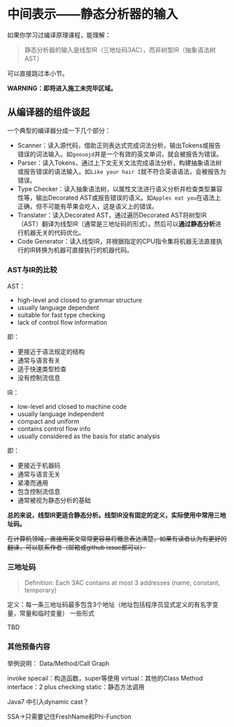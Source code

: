 # 中间表示——静态分析器的输入

如果你学习过编译原理课程，能理解：

>   静态分析器的输入是线型IR（三地址码3AC），而非树型IR（抽象语法树AST）

可以直接跳过本小节。

**WARNING：即将进入施工未完毕区域。**

## 从编译器的组件谈起

一个典型的编译器分成一下几个部分：

* Scanner：读入源代码，借助正则表达式完成词法分析，输出Tokens或报告错误的词法输入。如`goouojd`并是一个有效的英文单词，就会被报告为错误。
* Parser：读入Tokens，通过上下文无关文法完成语法分析，构建抽象语法树或报告错误的语法输入。如`Like your hair I`就不符合英语语法，会被报告为错误。
* Type Checker：读入抽象语法树，以属性文法进行语义分析并检查类型兼容性等，输出Decorated AST或报告错误的语义。如`Apples eat you`在语法上正确，但不可能有苹果会吃人，这是语义上的错误。
* Translater：读入Decorated AST，通过遍历Decorated AST将树型IR（AST）翻译为线型IR（通常是三地址码的形式）。然后可以**通过静态分析**进行机器无关的代码优化。
* Code Generator：读入线型IR，并根据指定的CPU指令集将机器无法直接执行的IR转换为机器可直接执行的机器代码。

### AST与IR的比较

AST：

* high-level and closed to grammar structure
* usually language dependent
* suitable for fast type checking
* lack of control flow information

即：

* 更接近于语法规定的结构
* 通常与语言有关
* 适于快速类型检查
* 没有控制流信息

IR：

* low-level and closed to machine code
* usually language independent
* compact and uniform
* contains control flow info
* usually considered as the basis for static analysis

即：

* 更接近于机器码
* 通常与语言无关
* 紧凑而通用
* 包含控制流信息
* 通常被视为静态分析的基础

**总的来说，线型IR更适合静态分析。线型IR没有固定的定义，实际使用中常用三地址码。**

~~在计算机领域，直接用英文常常更容易将概念表达清楚，如果有读者认为有更好的翻译，可以联系作者（邮箱或github issue都可以）~~

### 三地址码

> Definition: Each 3AC contains at most 3 addresses \(name, constant, temporary\)

定义：每一条三地址码最多包含3个地址（地址包括程序员显式定义的有名字变量，常量和临时变量） 一些形式

TBD

### 其他预备内容

举例说明：
Data/Method/Call Graph

invoke specail：构造函数，super等使用
virtual：其他的Class Method
interface：2 plus checking
static：静态方法调用

Java7 中引入dynamic cast？

SSA->只需要记住FreshName和Phi-Function

